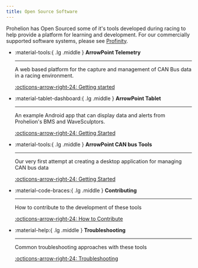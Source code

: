 ```yaml
---
title: Open Source Software
---
```


Prohelion has Open Sourced some of it's tools developed during racing to help provide a platform for learning and development.  For our commercially supported software systems, please see [Profinity](/Profinity_Software/index.md).

<div class="grid cards" markdown>

-   :material-tools:{ .lg .middle } __ArrowPoint Telemetry__

    ---

    A web based platform for the capture and management of CAN Bus data in a racing environment.

    [:octicons-arrow-right-24: Getting started](/Solar_Car_Racing/Open_Source_Software/ArrowPointTelemetry/index.md)

-   :material-tablet-dashboard:{ .lg .middle } __ArrowPoint Tablet__

    ---

    An example Android app that can display data and alerts from Prohelion's BMS and WaveSculptors.

    [:octicons-arrow-right-24: Getting Started](/Solar_Car_Racing/Open_Source_Software/ArrowPointTablet/index.md)

-   :material-tools:{ .lg .middle } __ArrowPoint CAN bus Tools__

    ---

    Our very first attempt at creating a desktop application for managing CAN bus data

    [:octicons-arrow-right-24: Getting Started](/Solar_Car_Racing/Open_Source_Software/ArrowPointCANBus_Tools/index.md)

-   :material-code-braces:{ .lg .middle } __Contributing__

    ---

    How to contribute to the development of these tools

    [:octicons-arrow-right-24: How to Contribute](Contributing.md)    

-   :material-help:{ .lg .middle } __Troubleshooting__

    ---

    Common troubleshooting approaches with these tools

    [:octicons-arrow-right-24: Troubleshooting](Troubleshooting.md)

</div>